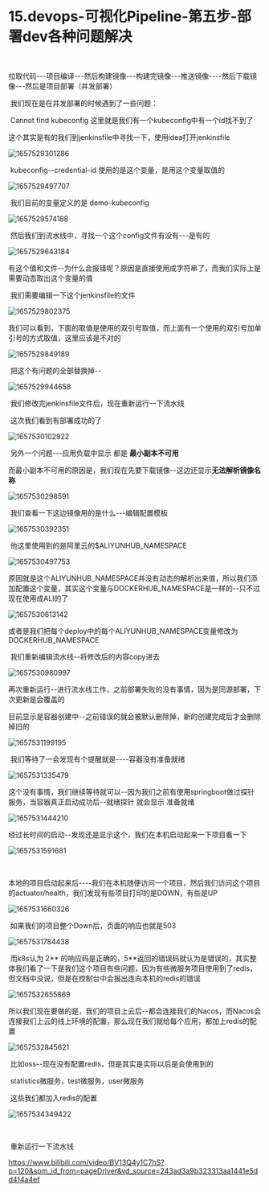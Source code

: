 # 15.devops-可视化Pipeline-第五步-部署dev各种问题解决



​			

​				拉取代码---项目编译---然后构建镜像---构建完镜像---推送镜像----然后下载镜像---然后是项目部署（并发部署）





​		我们现在是在并发部署的时候遇到了一些问题：

​			Cannot  find kubeconfig  这里就是我们有一个kubeconfig中有一个id找不到了

​			这个其实是有的我们到jenkinsfile中寻找一下，使用idea打开jenkinsfile

![1657529301286](../../.vuepress/public/images/1657529301286.png)







​		kubeconfig--credential-id  使用的是这个变量，是用这个变量取值的

![1657529497707](../../.vuepress/public/images/1657529497707.png)





​		我们目前的变量定义的是  demo-kubeconfig

![1657529574188](../../.vuepress/public/images/1657529574188.png)







​		然后我们到流水线中，寻找一个这个config文件有没有---是有的

![1657529643184](../../.vuepress/public/images/1657529643184.png)



​		有这个值和文件--为什么会报错呢？原因是直接使用成字符串了，而我们实际上是需要动态取出这个变量的值



​		我们需要编辑一下这个jenkinsfile的文件

![1657529802375](../../.vuepress/public/images/1657529802375.png)





​		我们可以看到，下面的取值是使用的双引号取值，而上面有一个使用的双引号加单引号的方式取值，这里应该是不对的

![1657529849189](../../.vuepress/public/images/1657529849189.png)



​		把这个有问题的全部替换掉--

![1657529944658](../../.vuepress/public/images/1657529944658.png)







​		我们修改完jenkinsfile文件后，现在重新运行一下流水线

​		这次我们看到有部署成功的了

![1657530102922](../../.vuepress/public/images/1657530102922.png)





​		另外一个问题---应用负载中显示  都是 **最小副本不可用**

​		而最小副本不可用的原因是，我们现在先要下载镜像--这边还显示**无法解析镜像名称**

![1657530298591](../../.vuepress/public/images/1657530298591.png)





​	我们查看一下这边镜像用的是什么---编辑配置模板

![1657530392351](../../.vuepress/public/images/1657530392351.png)





​		他这里使用到的是阿里云的$ALIYUNHUB_NAMESPACE

![1657530497753](../../.vuepress/public/images/1657530497753.png)

​		原因就是这个ALIYUNHUB_NAMESPACE并没有动态的解析出来值，所以我们添加配置这个变量，其实这个变量与DOCKERHUB_NAMESPACE是一样的--只不过现在使用成ALI的了

![1657530613142](../../.vuepress/public/images/1657530613142.png)



​		或者是我们把每个deploy中的每个ALIYUNHUB_NAMESPACE变量修改为DOCKERHUB_NAMESPACE





​		我们重新编辑流水线--将修改后的内容copy进去

![1657530980997](../../.vuepress/public/images/1657530980997.png)





​		再次重新运行--进行流水线工作，之前部署失败的没有事情，因为是同源部署，下次更新是会覆盖的



​		目前显示是容器创建中--之前错误的就会被默认删除掉，新的创建完成后才会删除掉旧的

![1657531199195](../../.vuepress/public/images/1657531199195.png)





​		我们等待了一会发现有个提醒就是----容器没有准备就绪

![1657531335479](../../.vuepress/public/images/1657531335479.png)

​		这个没有事情，我们继续等待就可以--因为我们之前有使用springboot做过探针服务，当容器真正启动成功后--就绪探针 就会显示 准备就绪

![1657531444210](../../.vuepress/public/images/1657531444210.png)





​		经过长时间的启动--发现还是显示这个，我们在本机启动起来一下项目看一下

![1657531591681](../../.vuepress/public/images/1657531591681.png)

​		

​		本地的项目启动起来后----我们在本机随便访问一个项目，然后我们访问这个项目的actuator/health，我们发现有些项目打印的是DOWN，有些是UP

![1657531660326](../../.vuepress/public/images/1657531660326.png)

​		如果我们的项目整个Down后，页面的响应也就是503

![1657531784438](../../.vuepress/public/images/1657531784438.png)





​		而k8s认为 2** 的响应码是正确的，5**返回的错误码就认为是错误的，其实整体我们看了一下是我们这个项目有些问题，因为有些微服务项目使用到了redis，但文档中没说，但是在控制台中会报出连向本机的redis的错误

![1657532655869](../../.vuepress/public/images/1657532655869.png)



​		所以我们现在要做的是，我们的项目上云后--都会连接我们的Nacos，而Nacos会连接我们上云的线上环境的配置，那么现在我们就给每个应用，都加上redis的配置

![1657532845621](../../.vuepress/public/images/1657532845621.png)



​	比如oss--现在没有配置redis，但是其实是实际以后是会使用到的

​		statistics微服务，test微服务，user微服务

​	这些我们都加入redis的配置

![1657534349422](../../.vuepress/public/images/1657534349422.png)



​	

​		重新运行一下流水线



https://www.bilibili.com/video/BV13Q4y1C7hS?p=120&spm_id_from=pageDriver&vd_source=243ad3a9b323313aa1441e5dd414a4ef













 











































































































































